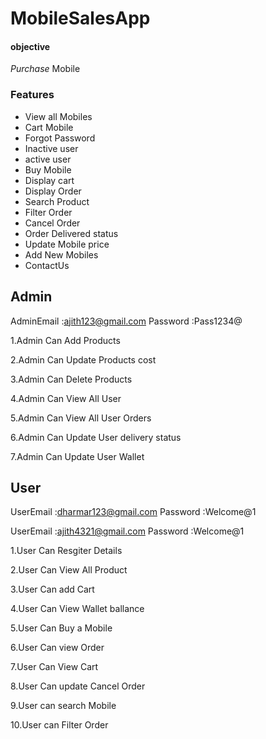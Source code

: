 # MobileSalesApp

#### objective
*Purchase*   Mobile

### Features

* View all Mobiles
* Cart Mobile
* Forgot Password
* Inactive user
* active user
* Buy Mobile
* Display cart
* Display Order
* Search Product
* Filter Order
* Cancel Order
* Order Delivered status
* Update Mobile price
* Add New Mobiles
* ContactUs


## Admin

AdminEmail :ajith123@gmail.com
Password   :Pass1234@

1.Admin Can Add Products

2.Admin Can Update Products cost

3.Admin Can Delete Products

4.Admin Can View All User

5.Admin Can View All User Orders

6.Admin Can Update User delivery status 

7.Admin Can Update User Wallet


## User

UserEmail :dharmar123@gmail.com
Password  :Welcome@1

UserEmail :ajith4321@gmail.com
Password  :Welcome@1

1.User Can Resgiter Details

2.User Can View All Product

3.User Can add Cart

4.User Can View Wallet ballance

5.User Can Buy a Mobile

6.User Can view Order

7.User Can View Cart

8.User Can update Cancel Order

9.User can search Mobile

10.User can Filter Order